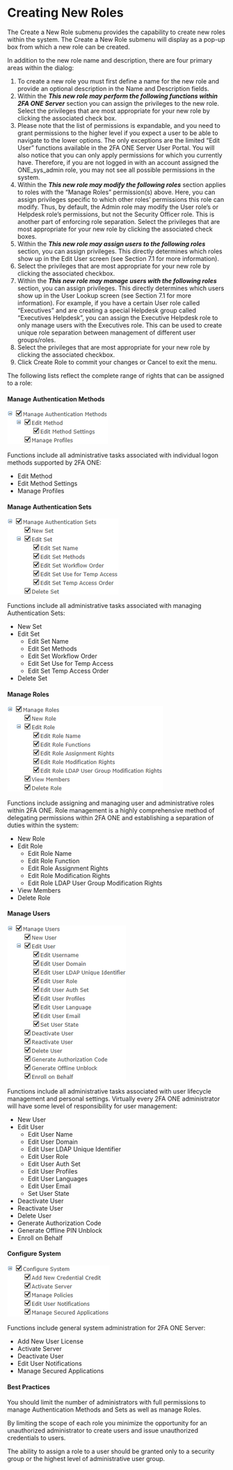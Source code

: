 # Creating New Roles

The Create a New Role submenu provides the capability to create new roles within the system. The Create a New Role submenu will display as a pop-up box from which a new role can be created. 

In addition to the new role name and description, there are four primary areas within the dialog:

1.	To create a new role you must first define a name for the new role and provide an optional description in the Name and Description fields. 
2.	Within the ***This new role may perform the following functions within 2FA ONE Server*** section you can assign the privileges to the new role. Select the privileges that are most appropriate for your new role by clicking the associated check box. 
  3.	Please note that the list of permissions is expandable, and you need to grant permissions to the higher level if you expect a user to be able to navigate to the lower options. The only exceptions are the limited “Edit User” functions available in the 2FA ONE Server User
Portal. You will also notice that you can only apply permissions for which you currently have. Therefore, if you are not logged in with an account assigned the ONE_sys_admin role, you may not see all possible permissions in the system.
3.	Within the ***This new role may modify the following roles*** section applies to roles with the “Manage Roles” permission(s) above. Here, you can assign privileges specific to which other roles’ permissions this role can modify. Thus, by default, the Admin role may modify the User role’s or Helpdesk role’s
permissions, but not the Security Officer role. This is another part of enforcing role separation.
Select the privileges that are most appropriate for your new role by clicking the associated check boxes.
4.	Within the ***This new role may assign users to the following roles*** section, you can assign privileges.
This directly determines which roles show up in the Edit User screen (see Section 7.1 for more information).
5.	Select the privileges that are most appropriate for your new role by clicking the associated checkbox.
6.	Within the ***This new role may manage users with the following roles*** section, you can assign
privileges. This directly determines which users show up in the User Lookup screen (see Section 7.1 for more information). For example, if you have a certain User role called “Executives” and are creating a special Helpdesk group called “Executives Helpdesk”, you can assign the Executive Helpdesk role to only manage users with the Executives role. This can be used to create unique role separation between management of different user groups/roles. 
7.	Select the privileges that are most appropriate for your new role by clicking the associated checkbox.
8.	Click Create Role to commit your changes or Cancel to exit the menu. 

The following lists reflect the complete range of rights that can be assigned to a role:

#### Manage Authentication Methods

![Role Methods](images/roleManageMethods.png)

Functions include all administrative tasks associated with individual logon methods supported by 2FA ONE:

* Edit Method
* Edit Method Settings
* Manage Profiles



#### Manage Authentication Sets

![Role Sets](images/roleManageSets.png)

Functions include all administrative tasks associated with managing Authentication Sets:

* New Set
* Edit Set
  * Edit Set Name
  * Edit Set Methods
  * Edit Set Workflow Order
  * Edit Set Use for Temp Access
  * Edit Set Temp Access Order
* Delete Set



#### Manage Roles

![Role Roles](images/roleManageRoles.png)

Functions include assigning and managing user and administrative roles within 2FA ONE. Role management is a highly comprehensive method of delegating permissions within 2FA ONE and establishing a separation of duties within the system:

* New Role
* Edit Role
  * Edit Role Name
  * Edit Role Function
  * Edit Role Assignment Rights
  * Edit Role Modification Rights
  * Edit Role LDAP User Group Modification Rights
* View Members
* Delete Role



#### Manage Users

![Role Users](images/roleManageUsers.png)

Functions include all administrative tasks associated with user lifecycle management and personal settings. Virtually every 2FA ONE administrator will have some level of responsibility for user management:

* New User
* Edit User
  * Edit User Name
  * Edit User Domain
  * Edit User LDAP Unique Identifier
  * Edit User Role
  * Edit User Auth Set
  * Edit User Profiles
  * Edit User Languages
  * Edit User Email
  * Set User State
* Deactivate User
* Reactivate User
* Delete User
* Generate Authorization Code
* Generate Offline PIN Unblock
* Enroll on Behalf



#### Configure System

![Role Configure](images/roleManageConfigure.png)

Functions include general system administration for 2FA ONE Server:

* Add New User License
* Activate Server
* Deactivate User
* Edit User Notifications
* Manage Secured Applications



#### Best Practices
You should limit the number of administrators with full permissions to manage Authentication Methods and Sets as well as manage Roles. 

By limiting the scope of each role you minimize the opportunity for
an unauthorized administrator to create users and issue unauthorized credentials to users. 

The ability to assign a role to a user should be granted only to a security group or the highest level of administrative user group.
